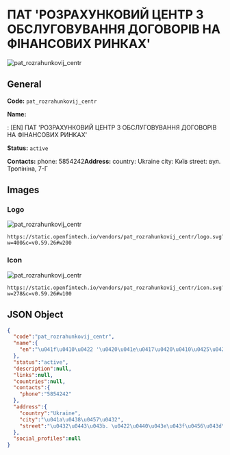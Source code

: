 
# ПАТ 'РОЗРАХУНКОВИЙ ЦЕНТР З ОБСЛУГОВУВАННЯ ДОГОВОРІВ НА ФІНАНСОВИХ РИНКАХ' 
![pat_rozrahunkovij_centr](https://static.openfintech.io/vendors/pat_rozrahunkovij_centr/logo.svg?w=400&c=v0.59.26#w200)  

## General 
 
**Code:** `pat_rozrahunkovij_centr` 
 
**Name:** 
 
:	[EN] ПАТ 'РОЗРАХУНКОВИЙ ЦЕНТР З ОБСЛУГОВУВАННЯ ДОГОВОРІВ НА ФІНАНСОВИХ РИНКАХ' 
 
**Status:** `active` 
 
**Contacts:** 
phone: 5854242**Address:** 
country: Ukraine 
city: Київ 
street: вул. Тропініна, 7-Г 

## Images 

### Logo 
 
![pat_rozrahunkovij_centr](https://static.openfintech.io/vendors/pat_rozrahunkovij_centr/logo.svg?w=400&c=v0.59.26#w200)  

```
https://static.openfintech.io/vendors/pat_rozrahunkovij_centr/logo.svg?w=400&c=v0.59.26#w200
```  

### Icon 
 
![pat_rozrahunkovij_centr](https://static.openfintech.io/vendors/pat_rozrahunkovij_centr/icon.svg?w=278&c=v0.59.26#w100)  

```
https://static.openfintech.io/vendors/pat_rozrahunkovij_centr/icon.svg?w=278&c=v0.59.26#w100
```  

## JSON Object 

```json
{
  "code":"pat_rozrahunkovij_centr",
  "name":{
    "en":"\u041f\u0410\u0422 '\u0420\u041e\u0417\u0420\u0410\u0425\u0423\u041d\u041a\u041e\u0412\u0418\u0419 \u0426\u0415\u041d\u0422\u0420 \u0417 \u041e\u0411\u0421\u041b\u0423\u0413\u041e\u0412\u0423\u0412\u0410\u041d\u041d\u042f \u0414\u041e\u0413\u041e\u0412\u041e\u0420\u0406\u0412 \u041d\u0410 \u0424\u0406\u041d\u0410\u041d\u0421\u041e\u0412\u0418\u0425 \u0420\u0418\u041d\u041a\u0410\u0425'"
  },
  "status":"active",
  "description":null,
  "links":null,
  "countries":null,
  "contacts":{
    "phone":"5854242"
  },
  "address":{
    "country":"Ukraine",
    "city":"\u041a\u0438\u0457\u0432",
    "street":"\u0432\u0443\u043b. \u0422\u0440\u043e\u043f\u0456\u043d\u0456\u043d\u0430, 7-\u0413"
  },
  "social_profiles":null
}
```  
